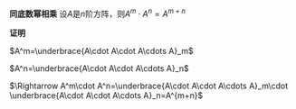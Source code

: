 **同底数幂相乘**
设$A$是$n$阶方阵，则$A^m\cdot A^n=A^{m+n}$

**证明**

$A^m=\underbrace{A\cdot A\cdot A\cdots A}_m$

$A^n=\underbrace{A\cdot A\cdot A\cdots A}_n$

$\Rightarrow A^m\cdot A^n=\underbrace{A\cdot A\cdot A\cdots A}_m\cdot \underbrace{A\cdot A\cdot A\cdots A}_n=A^{m+n}$

